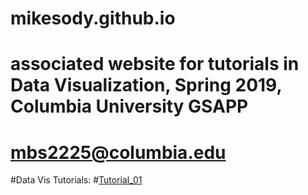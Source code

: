 # mikesody.github.io
# associated website for tutorials in Data Visualization, Spring 2019, Columbia University GSAPP
# mbs2225@columbia.edu
#Data Vis Tutorials:
#<a href="mikesody.github.io/tutorial_01">Tutorial_01</a>
